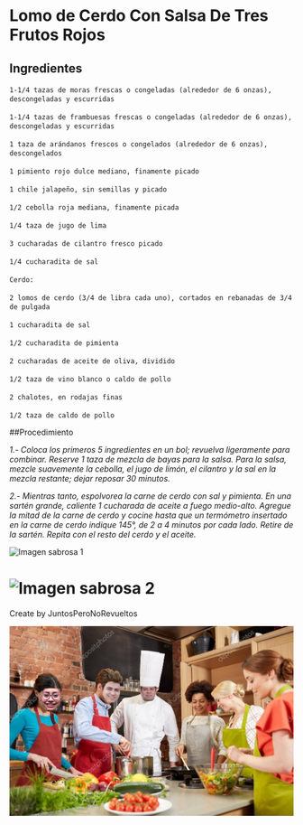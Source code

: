 # Lomo de Cerdo Con Salsa De Tres Frutos Rojos
## Ingredientes

```
1-1/4 tazas de moras frescas o congeladas (alrededor de 6 onzas), descongeladas y escurridas

1-1/4 tazas de frambuesas frescas o congeladas (alrededor de 6 onzas), descongeladas y escurridas

1 taza de arándanos frescos o congelados (alrededor de 6 onzas), descongelados

1 pimiento rojo dulce mediano, finamente picado

1 chile jalapeño, sin semillas y picado

1/2 cebolla roja mediana, finamente picada

1/4 taza de jugo de lima

3 cucharadas de cilantro fresco picado

1/4 cucharadita de sal

Cerdo:

2 lomos de cerdo (3/4 de libra cada uno), cortados en rebanadas de 3/4 de pulgada

1 cucharadita de sal

1/2 cucharadita de pimienta

2 cucharadas de aceite de oliva, dividido

1/2 taza de vino blanco o caldo de pollo

2 chalotes, en rodajas finas

1/2 taza de caldo de pollo
```

##Procedimiento

 _1.- Coloca los primeros 5 ingredientes en un bol; revuelva ligeramente para combinar. Reserve 1 taza de mezcla de bayas para la salsa. Para la salsa, mezcle suavemente la cebolla, el jugo de limón, el cilantro y la sal en la mezcla restante; dejar reposar 30 minutos._

_2.- Mientras tanto, espolvorea la carne de cerdo con sal y pimienta. En una sartén grande, caliente 1 cucharada de aceite a fuego medio-alto. Agregue la mitad de la carne de cerdo y cocine hasta que un termómetro insertado en la carne de cerdo indique 145°, de 2 a 4 minutos por cada lado. Retire de la sartén. Repita con el resto del cerdo y el aceite._



![Imagen sabrosa 1](https://www.tasteofhome.com/wp-content/uploads/2018/01/exps60703_HC143213B07_16_10b_WEB-2.jpg?fit=700,1024 "Imagen Sabrosa 1")


![Imagen sabrosa 2](https://www.tasteofhome.com/wp-content/uploads/2018/01/exps12505_CW10119C29A-4.jpg?fit=700,1024 "Imagen Sabrosa 2")
=======

Create by JuntosPeroNoRevueltos

![Cocineros](https://github.com/jjtorresm01/grupo-04-JuntosPeroNoRevueltos/blob/main/cocineros.png "Cocineros") 